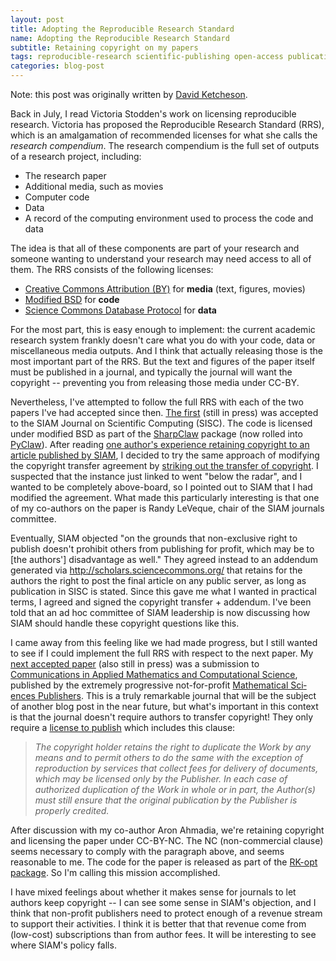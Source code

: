 ```yaml
---
layout: post
title: Adopting the Reproducible Research Standard
name: Adopting the Reproducible Research Standard
subtitle: Retaining copyright on my papers
tags: reproducible-research scientific-publishing open-access publications
categories: blog-post
---
```

Note: this post was originally written by [David Ketcheson](http://www.davidketcheson.info/2012/12/06/reproducible-research-standard.html).

Back in July, I read Victoria Stodden's work on licensing reproducible
research.  Victoria has proposed the Reproducible Research Standard (RRS),
which is an amalgamation of recommended licenses for what she calls the
*research compendium*.  The research compendium is the full set of outputs of a
research project, including:

 - The research paper
 - Additional media, such as movies
 - Computer code
 - Data
 - A record of the computing environment used to process the code and data

The idea is that all of these components are part of your research and someone
wanting to understand your research may need access to all of them.  The RRS
consists of the following licenses:

 - [Creative Commons Attribution (BY)](http://creativecommons.org/licenses/by/3.0/) for **media** (text, figures, movies)
 - [Modified BSD](http://en.wikipedia.org/wiki/BSD_licenses%233-clause_license_.28.22New_BSD_License.22_or_.22Modified_BSD_License.22.29) for **code**
 - [Science Commons Database Protocol](http://sciencecommons.org/resources/faq/database-protocol) for **data**

 For the most part, this is easy enough to implement: the current academic
 research system frankly doesn't care what you do with your code, data or
 miscellaneous media outputs.  And I think that actually releasing those is
 the most important part of the RRS.
 But the text and figures of the paper itself
 must be published in a journal, and typically the journal will want the
 copyright -- preventing you from releasing those media under CC-BY.

Nevertheless, I've attempted to follow the full RRS with each of the two papers
I've had accepted since then.  [The first](http://arxiv.org/abs/1111.3499)
(still in press) was accepted to the SIAM Journal on Scientific Computing
(SISC).  The code is licensed under modified BSD as part of the
[SharpClaw](https://github.com/clawpack/sharpclaw) package (now rolled into
[PyClaw](https://github.com/clawpack/pyclaw)). After reading [one author's
experience retaining copyright to an article published by
SIAM](http://adamdsmith.wordpress.com/2009/07/07/copyright-copywrong/), I
decided to try the same approach of modifying the copyright transfer agreement
by [striking out the transfer of
copyright](http://adamdsmith.wordpress.com/2009/07/07/copyright-copywrong/#jp-carousel-138).
I suspected that the instance just linked to went "below the radar", and I
wanted to be completely above-board, so I pointed out to SIAM that I had
modified the agreement.  What made this particularly interesting is that one of
my co-authors on the paper is Randy LeVeque, chair of the SIAM journals
committee.

Eventually, SIAM objected  "on the grounds that non-exclusive right to publish
doesn't prohibit
others from publishing for profit, which may be to [the authors'] disadvantage as
well."  They agreed instead to an addendum generated via
http://scholars.sciencecommons.org/ that retains for the authors the right to
post the final article on any public server, as long as publication in SISC is
stated.  Since this gave me what I wanted in practical terms, I agreed and
signed the copyright transfer + addendum.  I've been told that an ad hoc
committee of SIAM leadership is now discussing how SIAM should handle these
copyright questions like this.

I came away from this feeling like we had made progress, but I still wanted to
see if I could implement the full RRS with respect to the next paper.  My [next
accepted paper](http://arxiv.org/pdf/1201.3035v3.pdf) (also still in press)
was a submission to [Communications in Applied Mathematics and
Computational Science](msp.org/camcos/), published by the extremely progressive
not-for-profit [Math­em­at­ic­al Sci­ences
Pub­lish­ers](http://msp.org/about/).  This is a truly remarkable journal that
will be the subject of another blog post in the near future, but what's
important in this context is that the journal doesn't require authors to
transfer copyright!  They only require a [license to
publish](http://msp.berkeley.edu/editorial/uploads/camcos/accepted/120712-Qi/copyright.pdf)
which includes this clause:

>*The copyright holder retains the right to duplicate the Work by any means and to permit others to do the same with the exception of reproduction by services that collect fees for delivery of documents, which may be licensed only by the Publisher. In each case of authorized duplication of the Work in whole or in part, the Author(s) must still ensure that the original publication by the Publisher is properly credited.*

After discussion with my co-author Aron Ahmadia, we're retaining copyright and
licensing the paper under CC-BY-NC.  The NC (non-commercial clause) seems
necessary to comply with the paragraph above, and seems reasonable to me.  The
code for the paper is released as part of the [RK-opt
package](https://github.com/ketch/RK-opt).  So I'm calling this mission
accomplished.

I have mixed feelings about whether it makes sense for journals to let authors
keep copyright -- I can see some sense in SIAM's objection, and I think that
non-profit publishers need to protect enough of a revenue stream to support
their activities.  I think it is better that that revenue come from (low-cost)
subscriptions than from author fees.  It will be interesting to see where
SIAM's policy falls.
